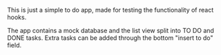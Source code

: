 This is just a simple to do app, made for testing the functionality of react hooks.

The app contains a mock database and the list view split into TO DO and DONE tasks. 
Extra tasks can be added through the bottom "insert to do" field.
